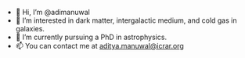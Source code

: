 - 👋 Hi, I’m @adimanuwal
- 👀 I’m interested in dark matter, intergalactic medium, and cold gas in galaxies.
- 🌱 I’m currently pursuing a PhD in astrophysics.
- 📫 You can contact me at aditya.manuwal@icrar.org

<!---
adimanuwal/adimanuwal is a ✨ special ✨ repository because its `README.md` (this file) appears on your GitHub profile.
You can click the Preview link to take a look at your changes.
--->
